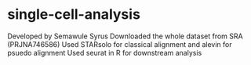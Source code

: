 # single-cell-analysis
Developed by Semawule Syrus
Downloaded the whole dataset from SRA (PRJNA746586)
Used STARsolo for classical alignment and alevin for psuedo alignment
Used seurat in R for downstream analysis


